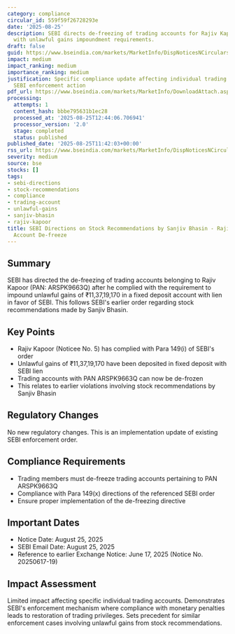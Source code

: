 ```yaml
---
category: compliance
circular_id: 559f59f26728293e
date: '2025-08-25'
description: SEBI directs de-freezing of trading accounts for Rajiv Kapoor after compliance
  with unlawful gains impoundment requirements.
draft: false
guid: https://www.bseindia.com/markets/MarketInfo/DispNoticesNCirculars.aspx?Noticeid={842586CF-112F-486A-9C04-9CBE9FD131EC}&noticeno=20250825-27&dt=08/25/2025&icount=27&totcount=37&flag=0
impact: medium
impact_ranking: medium
importance_ranking: medium
justification: Specific compliance update affecting individual trading accounts following
  SEBI enforcement action
pdf_url: https://www.bseindia.com/markets/MarketInfo/DownloadAttach.aspx?id=20250825-27&attachedId=
processing:
  attempts: 1
  content_hash: bbbe795631b1ec28
  processed_at: '2025-08-25T12:44:06.706941'
  processor_version: '2.0'
  stage: completed
  status: published
published_date: '2025-08-25T11:42:03+00:00'
rss_url: https://www.bseindia.com/markets/MarketInfo/DispNoticesNCirculars.aspx?Noticeid={842586CF-112F-486A-9C04-9CBE9FD131EC}&noticeno=20250825-27&dt=08/25/2025&icount=27&totcount=37&flag=0
severity: medium
source: bse
stocks: []
tags:
- sebi-directions
- stock-recommendations
- compliance
- trading-account
- unlawful-gains
- sanjiv-bhasin
- rajiv-kapoor
title: SEBI Directions on Stock Recommendations by Sanjiv Bhasin - Rajiv Kapoor Trading
  Account De-freeze
---
```


## Summary

SEBI has directed the de-freezing of trading accounts belonging to Rajiv Kapoor (PAN: ARSPK9663Q) after he complied with the requirement to impound unlawful gains of ₹11,37,19,170 in a fixed deposit account with lien in favor of SEBI. This follows SEBI's earlier order regarding stock recommendations made by Sanjiv Bhasin.

## Key Points

- Rajiv Kapoor (Noticee No. 5) has complied with Para 149(i) of SEBI's order
- Unlawful gains of ₹11,37,19,170 have been deposited in fixed deposit with SEBI lien
- Trading accounts with PAN ARSPK9663Q can now be de-frozen
- This relates to earlier violations involving stock recommendations by Sanjiv Bhasin

## Regulatory Changes

No new regulatory changes. This is an implementation update of existing SEBI enforcement order.

## Compliance Requirements

- Trading members must de-freeze trading accounts pertaining to PAN ARSPK9663Q
- Compliance with Para 149(x) directions of the referenced SEBI order
- Ensure proper implementation of the de-freezing directive

## Important Dates

- Notice Date: August 25, 2025
- SEBI Email Date: August 25, 2025
- Reference to earlier Exchange Notice: June 17, 2025 (Notice No. 20250617-19)

## Impact Assessment

Limited impact affecting specific individual trading accounts. Demonstrates SEBI's enforcement mechanism where compliance with monetary penalties leads to restoration of trading privileges. Sets precedent for similar enforcement cases involving unlawful gains from stock recommendations.